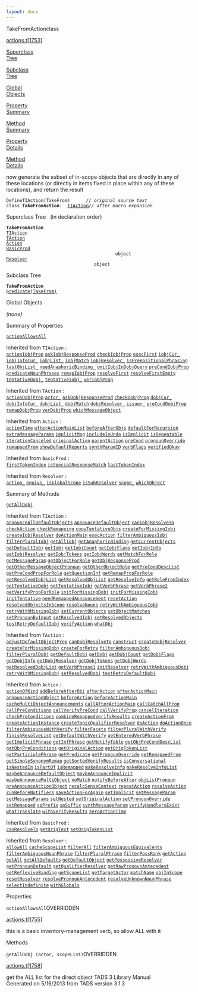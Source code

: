 ```yaml
---
layout: docs
---
```

<span class="title">TakeFromAction</span><span class="type">class</span>

[actions.t](../file/actions.t.html)\[[1753](../source/actions.t.html#1753)\]

[Superclass  
Tree](#_SuperClassTree_)

[Subclass  
Tree](#_SubClassTree_)

[Global  
Objects](#_ObjectSummary_)

[Property  
Summary](#_PropSummary_)

[Method  
Summary](#_MethodSummary_)

[Property  
Details](#_Properties_)

[Method  
Details](#_Methods_)



now generate the subset of in-scope objects that are directly in any of
these locations (or directly in items fixed in place within any of these
locations), and return the result

`DefineTIAction(TakeFrom)      `*`// original source text`*  
`class `**`TakeFromAction`**` :   `[`TIAction`](../object/TIAction.html)*`// after macro expansion`*



<span id="_SuperClassTree_"></span>



<span class="hdln">Superclass Tree</span>   (in declaration order)



**`TakeFromAction`**  
[`TIAction`](../object/TIAction.html)  
[`TAction`](../object/TAction.html)  
[`Action`](../object/Action.html)  
[`BasicProd`](../object/BasicProd.html)  
`                                         object`  
[`Resolver`](../object/Resolver.html)  
`                                 object`  
<span id="_SubClassTree_"></span>



<span class="hdln">Subclass Tree</span>  



**`TakeFromAction`**  
[`predicate(TakeFrom)`](../object/predicate(TakeFrom).html)  
<span id="_ObjectSummary_"></span>



<span class="hdln">Global Objects</span>  



*(none)* <span id="_PropSummary_"></span>



<span class="hdln">Summary of Properties</span>  



[`actionAllowsAll`](#actionAllowsAll)

Inherited from `TIAction` :  
[`actionIobjProp`](../object/TIAction.html#actionIobjProp) [`askIobjResponseProd`](../object/TIAction.html#askIobjResponseProd) [`checkIobjProp`](../object/TIAction.html#checkIobjProp) [`execFirst`](../object/TIAction.html#execFirst) [`iobjCur_`](../object/TIAction.html#iobjCur_) [`iobjInfoCur_`](../object/TIAction.html#iobjInfoCur_) [`iobjList_`](../object/TIAction.html#iobjList_) [`iobjMatch`](../object/TIAction.html#iobjMatch) [`iobjResolver_`](../object/TIAction.html#iobjResolver_) [`isPrepositionalPhrasing`](../object/TIAction.html#isPrepositionalPhrasing) [`lastObjList_`](../object/TIAction.html#lastObjList_) [`needAnaphoricBinding_`](../object/TIAction.html#needAnaphoricBinding_) [`omitIobjInDobjQuery`](../object/TIAction.html#omitIobjInDobjQuery) [`preCondIobjProp`](../object/TIAction.html#preCondIobjProp) [`predicateNounPhrases`](../object/TIAction.html#predicateNounPhrases) [`remapIobjProp`](../object/TIAction.html#remapIobjProp) [`resolveFirst`](../object/TIAction.html#resolveFirst) [`resolveFirstEmpty`](../object/TIAction.html#resolveFirstEmpty) [`tentativeDobj_`](../object/TIAction.html#tentativeDobj_) [`tentativeIobj_`](../object/TIAction.html#tentativeIobj_) [`verIobjProp`](../object/TIAction.html#verIobjProp)

Inherited from `TAction` :  
[`actionDobjProp`](../object/TAction.html#actionDobjProp) [`actor_`](../object/TAction.html#actor_) [`askDobjResponseProd`](../object/TAction.html#askDobjResponseProd) [`checkDobjProp`](../object/TAction.html#checkDobjProp) [`dobjCur_`](../object/TAction.html#dobjCur_) [`dobjInfoCur_`](../object/TAction.html#dobjInfoCur_) [`dobjList_`](../object/TAction.html#dobjList_) [`dobjMatch`](../object/TAction.html#dobjMatch) [`dobjResolver_`](../object/TAction.html#dobjResolver_) [`issuer_`](../object/TAction.html#issuer_) [`preCondDobjProp`](../object/TAction.html#preCondDobjProp) [`remapDobjProp`](../object/TAction.html#remapDobjProp) [`verDobjProp`](../object/TAction.html#verDobjProp) [`whichMessageObject`](../object/TAction.html#whichMessageObject)

Inherited from `Action` :  
[`actionTime`](../object/Action.html#actionTime) [`afterActionMainList`](../object/Action.html#afterActionMainList) [`beforeAfterObjs`](../object/Action.html#beforeAfterObjs) [`defaultForRecursion`](../object/Action.html#defaultForRecursion) [`extraMessageParams`](../object/Action.html#extraMessageParams) [`implicitMsg`](../object/Action.html#implicitMsg) [`includeInUndo`](../object/Action.html#includeInUndo) [`isImplicit`](../object/Action.html#isImplicit) [`isRepeatable`](../object/Action.html#isRepeatable) [`iterationCanceled`](../object/Action.html#iterationCanceled) [`originalAction`](../object/Action.html#originalAction) [`parentAction`](../object/Action.html#parentAction) [`preCond`](../object/Action.html#preCond) [`pronounOverride`](../object/Action.html#pronounOverride) [`remappedFrom`](../object/Action.html#remappedFrom) [`showDefaultReports`](../object/Action.html#showDefaultReports) [`synthParamID`](../object/Action.html#synthParamID) [`verbFlags`](../object/Action.html#verbFlags) [`verifiedOkay`](../object/Action.html#verifiedOkay)

Inherited from `BasicProd` :  
[`firstTokenIndex`](../object/BasicProd.html#firstTokenIndex) [`isSpecialResponseMatch`](../object/BasicProd.html#isSpecialResponseMatch) [`lastTokenIndex`](../object/BasicProd.html#lastTokenIndex)

Inherited from `Resolver` :  
[`action_`](../object/Resolver.html#action_) [`equivs_`](../object/Resolver.html#equivs_) [`isGlobalScope`](../object/Resolver.html#isGlobalScope) [`isSubResolver`](../object/Resolver.html#isSubResolver) [`scope_`](../object/Resolver.html#scope_) [`whichObject`](../object/Resolver.html#whichObject)

<span id="_MethodSummary_"></span>



<span class="hdln">Summary of Methods</span>  



[`getAllDobj`](#getAllDobj)

Inherited from `TIAction` :  
[`announceAllDefaultObjects`](../object/TIAction.html#announceAllDefaultObjects) [`announceDefaultObject`](../object/TIAction.html#announceDefaultObject) [`canIobjResolveTo`](../object/TIAction.html#canIobjResolveTo) [`checkAction`](../object/TIAction.html#checkAction) [`checkRemapping`](../object/TIAction.html#checkRemapping) [`copyTentativeObjs`](../object/TIAction.html#copyTentativeObjs) [`createForMissingIobj`](../object/TIAction.html#createForMissingIobj) [`createIobjResolver`](../object/TIAction.html#createIobjResolver) [`doActionMain`](../object/TIAction.html#doActionMain) [`execAction`](../object/TIAction.html#execAction) [`filterAmbiguousIobj`](../object/TIAction.html#filterAmbiguousIobj) [`filterPluralIobj`](../object/TIAction.html#filterPluralIobj) [`getAllIobj`](../object/TIAction.html#getAllIobj) [`getAnaphoricBinding`](../object/TIAction.html#getAnaphoricBinding) [`getCurrentObjects`](../object/TIAction.html#getCurrentObjects) [`getDefaultIobj`](../object/TIAction.html#getDefaultIobj) [`getIobj`](../object/TIAction.html#getIobj) [`getIobjCount`](../object/TIAction.html#getIobjCount) [`getIobjFlags`](../object/TIAction.html#getIobjFlags) [`getIobjInfo`](../object/TIAction.html#getIobjInfo) [`getIobjResolver`](../object/TIAction.html#getIobjResolver) [`getIobjTokens`](../object/TIAction.html#getIobjTokens) [`getIobjWords`](../object/TIAction.html#getIobjWords) [`getMatchForRole`](../object/TIAction.html#getMatchForRole) [`getMessageParam`](../object/TIAction.html#getMessageParam) [`getObjectForRole`](../object/TIAction.html#getObjectForRole) [`getObjResponseProd`](../object/TIAction.html#getObjResponseProd) [`getOtherMessageObjectPronoun`](../object/TIAction.html#getOtherMessageObjectPronoun) [`getOtherObjectRole`](../object/TIAction.html#getOtherObjectRole) [`getPreCondDescList`](../object/TIAction.html#getPreCondDescList) [`getPreCondPropForRole`](../object/TIAction.html#getPreCondPropForRole) [`getQuestionInf`](../object/TIAction.html#getQuestionInf) [`getRemapPropForRole`](../object/TIAction.html#getRemapPropForRole) [`getResolvedIobjList`](../object/TIAction.html#getResolvedIobjList) [`getResolvedObjList`](../object/TIAction.html#getResolvedObjList) [`getResolveInfo`](../object/TIAction.html#getResolveInfo) [`getRoleFromIndex`](../object/TIAction.html#getRoleFromIndex) [`getTentativeDobj`](../object/TIAction.html#getTentativeDobj) [`getTentativeIobj`](../object/TIAction.html#getTentativeIobj) [`getVerbPhrase`](../object/TIAction.html#getVerbPhrase) [`getVerbPhrase2`](../object/TIAction.html#getVerbPhrase2) [`getVerifyPropForRole`](../object/TIAction.html#getVerifyPropForRole) [`initForMissingDobj`](../object/TIAction.html#initForMissingDobj) [`initForMissingIobj`](../object/TIAction.html#initForMissingIobj) [`initTentative`](../object/TIAction.html#initTentative) [`needRemappedAnnouncement`](../object/TIAction.html#needRemappedAnnouncement) [`resetAction`](../object/TIAction.html#resetAction) [`resolvedObjectsInScope`](../object/TIAction.html#resolvedObjectsInScope) [`resolveNouns`](../object/TIAction.html#resolveNouns) [`retryWithAmbiguousIobj`](../object/TIAction.html#retryWithAmbiguousIobj) [`retryWithMissingIobj`](../object/TIAction.html#retryWithMissingIobj) [`setCurrentObjects`](../object/TIAction.html#setCurrentObjects) [`setObjectMatches`](../object/TIAction.html#setObjectMatches) [`setPronounByInput`](../object/TIAction.html#setPronounByInput) [`setResolvedIobj`](../object/TIAction.html#setResolvedIobj) [`setResolvedObjects`](../object/TIAction.html#setResolvedObjects) [`testRetryDefaultIobj`](../object/TIAction.html#testRetryDefaultIobj) [`verifyAction`](../object/TIAction.html#verifyAction) [`whatObj`](../object/TIAction.html#whatObj)

Inherited from `TAction` :  
[`adjustDefaultObjectPrep`](../object/TAction.html#adjustDefaultObjectPrep) [`canDobjResolveTo`](../object/TAction.html#canDobjResolveTo) [`construct`](../object/TAction.html#construct) [`createDobjResolver`](../object/TAction.html#createDobjResolver) [`createForMissingDobj`](../object/TAction.html#createForMissingDobj) [`createForRetry`](../object/TAction.html#createForRetry) [`filterAmbiguousDobj`](../object/TAction.html#filterAmbiguousDobj) [`filterPluralDobj`](../object/TAction.html#filterPluralDobj) [`getDefaultDobj`](../object/TAction.html#getDefaultDobj) [`getDobj`](../object/TAction.html#getDobj) [`getDobjCount`](../object/TAction.html#getDobjCount) [`getDobjFlags`](../object/TAction.html#getDobjFlags) [`getDobjInfo`](../object/TAction.html#getDobjInfo) [`getDobjResolver`](../object/TAction.html#getDobjResolver) [`getDobjTokens`](../object/TAction.html#getDobjTokens) [`getDobjWords`](../object/TAction.html#getDobjWords) [`getResolvedDobjList`](../object/TAction.html#getResolvedDobjList) [`getVerbPhrase1`](../object/TAction.html#getVerbPhrase1) [`initResolver`](../object/TAction.html#initResolver) [`retryWithAmbiguousDobj`](../object/TAction.html#retryWithAmbiguousDobj) [`retryWithMissingDobj`](../object/TAction.html#retryWithMissingDobj) [`setResolvedDobj`](../object/TAction.html#setResolvedDobj) [`testRetryDefaultDobj`](../object/TAction.html#testRetryDefaultDobj)

Inherited from `Action` :  
[`actionOfKind`](../object/Action.html#actionOfKind) [`addBeforeAfterObj`](../object/Action.html#addBeforeAfterObj) [`afterAction`](../object/Action.html#afterAction) [`afterActionMain`](../object/Action.html#afterActionMain) [`announceActionObject`](../object/Action.html#announceActionObject) [`beforeAction`](../object/Action.html#beforeAction) [`beforeActionMain`](../object/Action.html#beforeActionMain) [`cacheMultiObjectAnnouncements`](../object/Action.html#cacheMultiObjectAnnouncements) [`callAfterActionMain`](../object/Action.html#callAfterActionMain) [`callCatchAllProp`](../object/Action.html#callCatchAllProp) [`callPreConditions`](../object/Action.html#callPreConditions) [`callVerifyPreCond`](../object/Action.html#callVerifyPreCond) [`callVerifyProp`](../object/Action.html#callVerifyProp) [`cancelIteration`](../object/Action.html#cancelIteration) [`checkPreConditions`](../object/Action.html#checkPreConditions) [`combineRemappedVerifyResults`](../object/Action.html#combineRemappedVerifyResults) [`createActionFrom`](../object/Action.html#createActionFrom) [`createActionInstance`](../object/Action.html#createActionInstance) [`createTopicQualifierResolver`](../object/Action.html#createTopicQualifierResolver) [`doAction`](../object/Action.html#doAction) [`doActionOnce`](../object/Action.html#doActionOnce) [`filterAmbiguousWithVerify`](../object/Action.html#filterAmbiguousWithVerify) [`filterFacets`](../object/Action.html#filterFacets) [`filterPluralWithVerify`](../object/Action.html#filterPluralWithVerify) [`finishResolveList`](../object/Action.html#finishResolveList) [`getDefaultWithVerify`](../object/Action.html#getDefaultWithVerify) [`getEnteredVerbPhrase`](../object/Action.html#getEnteredVerbPhrase) [`getImplicitPhrase`](../object/Action.html#getImplicitPhrase) [`getInfPhrase`](../object/Action.html#getInfPhrase) [`getNotifyTable`](../object/Action.html#getNotifyTable) [`getObjPreCondDescList`](../object/Action.html#getObjPreCondDescList) [`getObjPreConditions`](../object/Action.html#getObjPreConditions) [`getOriginalAction`](../object/Action.html#getOriginalAction) [`getOrigTokenList`](../object/Action.html#getOrigTokenList) [`getParticiplePhrase`](../object/Action.html#getParticiplePhrase) [`getPredicate`](../object/Action.html#getPredicate) [`getPronounOverride`](../object/Action.html#getPronounOverride) [`getRemappedFrom`](../object/Action.html#getRemappedFrom) [`getSimpleSynonymRemap`](../object/Action.html#getSimpleSynonymRemap) [`getSortedVerifyResults`](../object/Action.html#getSortedVerifyResults) [`isConversational`](../object/Action.html#isConversational) [`isNestedIn`](../object/Action.html#isNestedIn) [`isPartOf`](../object/Action.html#isPartOf) [`isRemapped`](../object/Action.html#isRemapped) [`makeResolveInfo`](../object/Action.html#makeResolveInfo) [`makeResolveInfoList`](../object/Action.html#makeResolveInfoList) [`maybeAnnounceDefaultObject`](../object/Action.html#maybeAnnounceDefaultObject) [`maybeAnnounceImplicit`](../object/Action.html#maybeAnnounceImplicit) [`maybeAnnounceMultiObject`](../object/Action.html#maybeAnnounceMultiObject) [`noMatch`](../object/Action.html#noMatch) [`notifyBeforeAfter`](../object/Action.html#notifyBeforeAfter) [`objListPronoun`](../object/Action.html#objListPronoun) [`preAnnounceActionObject`](../object/Action.html#preAnnounceActionObject) [`recalcSenseContext`](../object/Action.html#recalcSenseContext) [`repeatAction`](../object/Action.html#repeatAction) [`resolveAction`](../object/Action.html#resolveAction) [`runBeforeNotifiers`](../object/Action.html#runBeforeNotifiers) [`saveActionForAgain`](../object/Action.html#saveActionForAgain) [`setImplicit`](../object/Action.html#setImplicit) [`setMessageParam`](../object/Action.html#setMessageParam) [`setMessageParams`](../object/Action.html#setMessageParams) [`setNested`](../object/Action.html#setNested) [`setOriginalAction`](../object/Action.html#setOriginalAction) [`setPronounOverride`](../object/Action.html#setPronounOverride) [`setRemapped`](../object/Action.html#setRemapped) [`spPrefix`](../object/Action.html#spPrefix) [`spSuffix`](../object/Action.html#spSuffix) [`synthMessageParam`](../object/Action.html#synthMessageParam) [`verifyHandlersExist`](../object/Action.html#verifyHandlersExist) [`whatTranslate`](../object/Action.html#whatTranslate) [`withVerifyResults`](../object/Action.html#withVerifyResults) [`zeroActionTime`](../object/Action.html#zeroActionTime)

Inherited from `BasicProd` :  
[`canResolveTo`](../object/BasicProd.html#canResolveTo) [`getOrigText`](../object/BasicProd.html#getOrigText) [`setOrigTokenList`](../object/BasicProd.html#setOrigTokenList)

Inherited from `Resolver` :  
[`allowAll`](../object/Resolver.html#allowAll) [`cacheScopeList`](../object/Resolver.html#cacheScopeList) [`filterAll`](../object/Resolver.html#filterAll) [`filterAmbiguousEquivalents`](../object/Resolver.html#filterAmbiguousEquivalents) [`filterAmbiguousNounPhrase`](../object/Resolver.html#filterAmbiguousNounPhrase) [`filterPluralPhrase`](../object/Resolver.html#filterPluralPhrase) [`filterPossRank`](../object/Resolver.html#filterPossRank) [`getAction`](../object/Resolver.html#getAction) [`getAll`](../object/Resolver.html#getAll) [`getAllDefaults`](../object/Resolver.html#getAllDefaults) [`getDefaultObject`](../object/Resolver.html#getDefaultObject) [`getPossessiveResolver`](../object/Resolver.html#getPossessiveResolver) [`getPronounDefault`](../object/Resolver.html#getPronounDefault) [`getQualifierResolver`](../object/Resolver.html#getQualifierResolver) [`getRawPronounAntecedent`](../object/Resolver.html#getRawPronounAntecedent) [`getReflexiveBinding`](../object/Resolver.html#getReflexiveBinding) [`getScopeList`](../object/Resolver.html#getScopeList) [`getTargetActor`](../object/Resolver.html#getTargetActor) [`matchName`](../object/Resolver.html#matchName) [`objInScope`](../object/Resolver.html#objInScope) [`resetResolver`](../object/Resolver.html#resetResolver) [`resolvePronounAntecedent`](../object/Resolver.html#resolvePronounAntecedent) [`resolveUnknownNounPhrase`](../object/Resolver.html#resolveUnknownNounPhrase) [`selectIndefinite`](../object/Resolver.html#selectIndefinite) [`withGlobals`](../object/Resolver.html#withGlobals)

<span id="_Properties_"></span>



<span class="hdln">Properties</span>  



<span id="actionAllowsAll"></span>

`actionAllowsAll`<span class="rem">OVERRIDDEN</span>

[actions.t](../file/actions.t.html)\[[1755](../source/actions.t.html#1755)\]



this is a basic inventory-management verb, so allow ALL with it



<span id="_Methods_"></span>



<span class="hdln">Methods</span>  



<span id="getAllDobj"></span>

`getAllDobj (actor, scopeList)`<span class="rem">OVERRIDDEN</span>

[actions.t](../file/actions.t.html)\[[1758](../source/actions.t.html#1758)\]



get the ALL list for the direct object
TADS 3 Library Manual  
Generated on 5/16/2013 from TADS version 3.1.3


